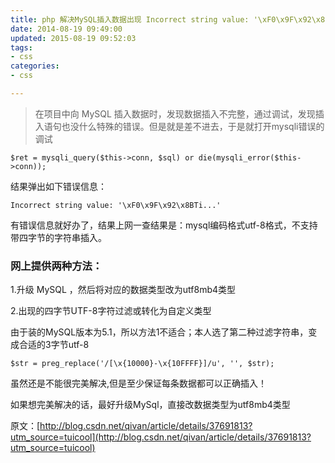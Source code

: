 ```yaml
---
title: php 解决MySQL插入数据出现 Incorrect string value: '\xF0\x9F\x92\x8BTi...'错误
date: 2014-08-19 09:49:00
updated: 2015-08-19 09:52:03
tags: 
- css
categories: 
- css

---
```

> 在项目中向 MySQL
> 插入数据时，发现数据插入不完整，通过调试，发现插入语句也没什么特殊的错误。但是就是差不进去，于是就打开mysqli错误的调试

    $ret = mysqli_query($this->conn, $sql) or die(mysqli_error($this->conn));

结果弹出如下错误信息：

    Incorrect string value: '\xF0\x9F\x92\x8BTi...'

有错误信息就好办了，结果上网一查结果是：mysql编码格式utf-8格式，不支持带四字节的字符串插入。

### 网上提供两种方法：

1.升级 MySQL ，然后将对应的数据类型改为utf8mb4类型

2.出现的四字节UTF-8字符过滤或转化为自定义类型


<!--more-->


由于装的MySQL版本为5.1，所以方法1不适合；本人选了第二种过滤字符串，变成合适的3字节utf-8

    $str = preg_replace('/[\x{10000}-\x{10FFFF}]/u', '', $str);

虽然还是不能很完美解决,但是至少保证每条数据都可以正确插入！

如果想完美解决的话，最好升级MySql，直接改数据类型为utf8mb4类型

原文：[http://blog.csdn.net/qivan/article/details/37691813?utm_source=tuicool](http://blog.csdn.net/qivan/article/details/37691813?utm_source=tuicool)